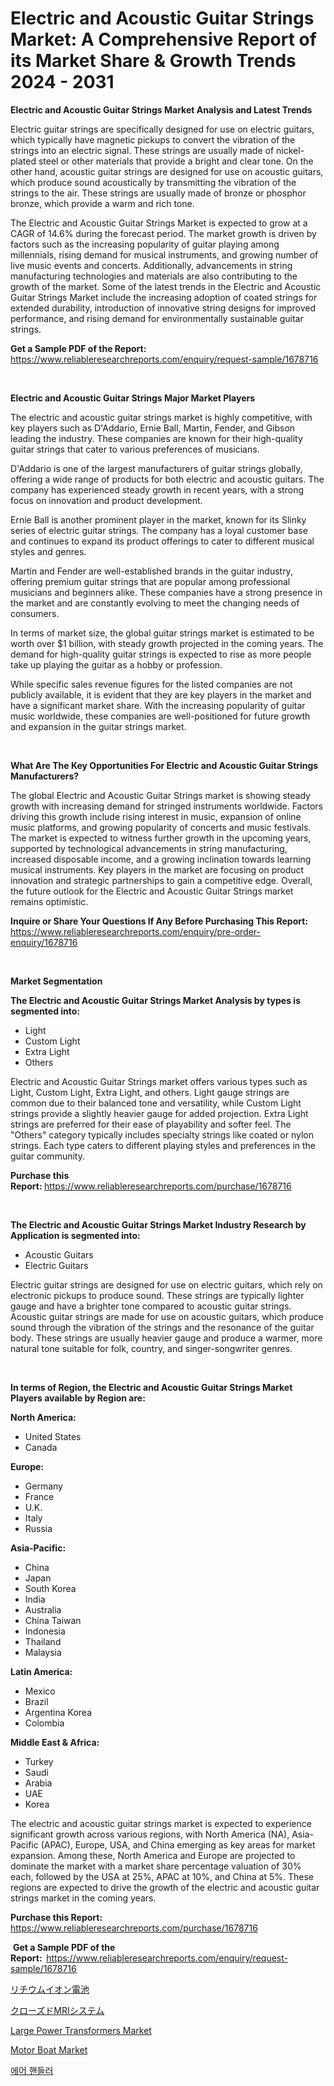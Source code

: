 <p><h1>Electric and Acoustic Guitar Strings Market: A Comprehensive Report of its Market Share & Growth Trends 2024 - 2031</h1></p><p><strong>Electric and Acoustic Guitar Strings Market Analysis and Latest Trends</strong></p>
<p><p>Electric guitar strings are specifically designed for use on electric guitars, which typically have magnetic pickups to convert the vibration of the strings into an electric signal. These strings are usually made of nickel-plated steel or other materials that provide a bright and clear tone. On the other hand, acoustic guitar strings are designed for use on acoustic guitars, which produce sound acoustically by transmitting the vibration of the strings to the air. These strings are usually made of bronze or phosphor bronze, which provide a warm and rich tone.</p><p>The Electric and Acoustic Guitar Strings Market is expected to grow at a CAGR of 14.6% during the forecast period. The market growth is driven by factors such as the increasing popularity of guitar playing among millennials, rising demand for musical instruments, and growing number of live music events and concerts. Additionally, advancements in string manufacturing technologies and materials are also contributing to the growth of the market. Some of the latest trends in the Electric and Acoustic Guitar Strings Market include the increasing adoption of coated strings for extended durability, introduction of innovative string designs for improved performance, and rising demand for environmentally sustainable guitar strings.</p></p>
<p><strong>Get a Sample PDF of the Report:&nbsp;</strong> <a href="https://www.reliableresearchreports.com/enquiry/request-sample/1678716">https://www.reliableresearchreports.com/enquiry/request-sample/1678716</a></p>
<p>&nbsp;</p>
<p><strong>Electric and Acoustic Guitar Strings Major Market Players</strong></p>
<p><p>The electric and acoustic guitar strings market is highly competitive, with key players such as D'Addario, Ernie Ball, Martin, Fender, and Gibson leading the industry. These companies are known for their high-quality guitar strings that cater to various preferences of musicians.</p><p>D'Addario is one of the largest manufacturers of guitar strings globally, offering a wide range of products for both electric and acoustic guitars. The company has experienced steady growth in recent years, with a strong focus on innovation and product development.</p><p>Ernie Ball is another prominent player in the market, known for its Slinky series of electric guitar strings. The company has a loyal customer base and continues to expand its product offerings to cater to different musical styles and genres.</p><p>Martin and Fender are well-established brands in the guitar industry, offering premium guitar strings that are popular among professional musicians and beginners alike. These companies have a strong presence in the market and are constantly evolving to meet the changing needs of consumers.</p><p>In terms of market size, the global guitar strings market is estimated to be worth over $1 billion, with steady growth projected in the coming years. The demand for high-quality guitar strings is expected to rise as more people take up playing the guitar as a hobby or profession.</p><p>While specific sales revenue figures for the listed companies are not publicly available, it is evident that they are key players in the market and have a significant market share. With the increasing popularity of guitar music worldwide, these companies are well-positioned for future growth and expansion in the guitar strings market.</p></p>
<p>&nbsp;</p>
<p><strong>What Are The Key Opportunities For Electric and Acoustic Guitar Strings Manufacturers?</strong></p>
<p><p>The global Electric and Acoustic Guitar Strings market is showing steady growth with increasing demand for stringed instruments worldwide. Factors driving this growth include rising interest in music, expansion of online music platforms, and growing popularity of concerts and music festivals. The market is expected to witness further growth in the upcoming years, supported by technological advancements in string manufacturing, increased disposable income, and a growing inclination towards learning musical instruments. Key players in the market are focusing on product innovation and strategic partnerships to gain a competitive edge. Overall, the future outlook for the Electric and Acoustic Guitar Strings market remains optimistic.</p></p>
<p><strong>Inquire or Share Your Questions If Any Before Purchasing This Report:</strong> <a href="https://www.reliableresearchreports.com/enquiry/pre-order-enquiry/1678716">https://www.reliableresearchreports.com/enquiry/pre-order-enquiry/1678716</a></p>
<p>&nbsp;</p>
<p><strong>Market Segmentation</strong></p>
<p><strong>The Electric and Acoustic Guitar Strings Market Analysis by types is segmented into:</strong></p>
<p><ul><li>Light</li><li>Custom Light</li><li>Extra Light</li><li>Others</li></ul></p>
<p><p>Electric and Acoustic Guitar Strings market offers various types such as Light, Custom Light, Extra Light, and others. Light gauge strings are common due to their balanced tone and versatility, while Custom Light strings provide a slightly heavier gauge for added projection. Extra Light strings are preferred for their ease of playability and softer feel. The "Others" category typically includes specialty strings like coated or nylon strings. Each type caters to different playing styles and preferences in the guitar community.</p></p>
<p><strong>Purchase this Report:&nbsp;</strong><a href="https://www.reliableresearchreports.com/purchase/1678716">https://www.reliableresearchreports.com/purchase/1678716</a></p>
<p>&nbsp;</p>
<p><strong>The Electric and Acoustic Guitar Strings Market Industry Research by Application is segmented into:</strong></p>
<p><ul><li>Acoustic Guitars</li><li>Electric Guitars</li></ul></p>
<p><p>Electric guitar strings are designed for use on electric guitars, which rely on electronic pickups to produce sound. These strings are typically lighter gauge and have a brighter tone compared to acoustic guitar strings. Acoustic guitar strings are made for use on acoustic guitars, which produce sound through the vibration of the strings and the resonance of the guitar body. These strings are usually heavier gauge and produce a warmer, more natural tone suitable for folk, country, and singer-songwriter genres.</p></p>
<p>&nbsp;</p>
<p><strong>In terms of Region, the Electric and Acoustic Guitar Strings Market Players available by Region are:</strong></p>
<p>
    <p> <strong> North America: </strong>
        <ul>
            <li>United States</li>
            <li>Canada</li>
        </ul>
        </p> 
    <p> <strong> Europe: </strong>
        <ul>
            <li>Germany</li>
            <li>France</li>
            <li>U.K.</li>
            <li>Italy</li>
            <li>Russia</li>
        </ul>
        </p> 
    <p> <strong> Asia-Pacific: </strong>
        <ul>
            <li>China</li>
            <li>Japan</li>
            <li>South Korea</li>
            <li>India</li>
            <li>Australia</li>
            <li>China Taiwan</li>
            <li>Indonesia</li>
            <li>Thailand</li>
            <li>Malaysia</li>
        </ul>
        </p> 
    <p> <strong> Latin America: </strong>
        <ul>
            <li>Mexico</li>
            <li>Brazil</li>
            <li>Argentina Korea</li>
            <li>Colombia</li>
        </ul>
        </p> 
    <p> <strong> Middle East & Africa: </strong>
        <ul>
            <li>Turkey</li>
            <li>Saudi</li>
            <li>Arabia</li>
            <li>UAE</li>
            <li>Korea</li>
        </ul>
    </p>
    </p>
<p><p>The electric and acoustic guitar strings market is expected to experience significant growth across various regions, with North America (NA), Asia-Pacific (APAC), Europe, USA, and China emerging as key areas for market expansion. Among these, North America and Europe are projected to dominate the market with a market share percentage valuation of 30% each, followed by the USA at 25%, APAC at 10%, and China at 5%. These regions are expected to drive the growth of the electric and acoustic guitar strings market in the coming years.</p></p>
<p><strong>Purchase this Report: </strong><a href="https://www.reliableresearchreports.com/purchase/1678716">https://www.reliableresearchreports.com/purchase/1678716</a></p>
<p>&nbsp;<strong>Get a Sample PDF of the Report:&nbsp;&nbsp;</strong><a href="https://www.reliableresearchreports.com/enquiry/request-sample/1678716">https://www.reliableresearchreports.com/enquiry/request-sample/1678716</a></p>
<p><strong></strong></p>
<p><p><a href="https://github.com/bucuel854722/Market-Research-Report-List-1/blob/main/93206244365.md">リチウムイオン電池</a></p><p><a href="https://github.com/xemfu2379520/Market-Research-Report-List-1/blob/main/67392474364.md">クローズドMRIシステム</a></p><p><a href="https://view.publitas.com/reportprime-1/large-power-transformers-market-research-report-provides-critical-insights-that-can-help-shape-business-development-and-investment-strategies/">Large Power Transformers Market</a></p><p><a href="https://funky-papaya-cf4.notion.site/Motor-Boat-Market-Research-Report-Unlocks-Analysis-on-the-Market-Financial-Status-Market-Size-and--fe9a6c5a627e4e0c9766c700bbeb0586">Motor Boat Market</a></p><p><a href="https://github.com/bvubpqd5241630/Market-Research-Report-List-1/blob/main/11104963967.md">에어 핸들러</a></p></p>